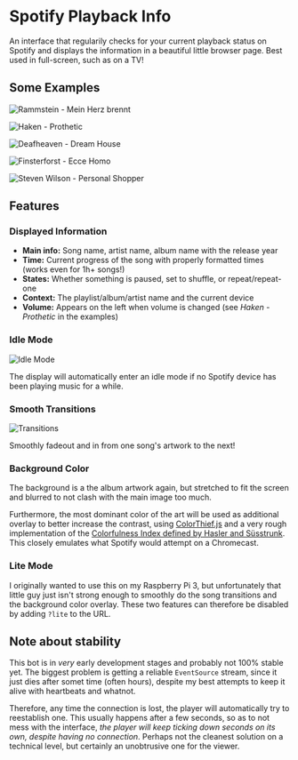 # Spotify Playback Info

An interface that regularily checks for your current playback status on Spotify and displays the information in a beautiful little browser page. Best used in full-screen, such as on a TV!

## Some Examples

![Rammstein - Mein Herz brennt](https://i.imgur.com/711oYL9.png)

![Haken - Prothetic](https://i.imgur.com/vBBLKkq.png)

![Deafheaven - Dream House](https://i.imgur.com/FO64o96.png)

![Finsterforst - Ecce Homo](https://i.imgur.com/p3OGz6s.png)

![Steven Wilson - Personal Shopper](https://i.imgur.com/JKhjSXn.png)

## Features

### Displayed Information

* **Main info:** Song name, artist name, album name with the release year
* **Time:** Current progress of the song with properly formatted times (works even for 1h+ songs!)
* **States:** Whether something is paused, set to shuffle, or repeat/repeat-one
* **Context:** The playlist/album/artist name and the current device
* **Volume:** Appears on the left when volume is changed (see _Haken - Prothetic_ in the examples)

### Idle Mode

![Idle Mode](https://i.imgur.com/js9NlQk.png)

The display will automatically enter an idle mode if no Spotify device has been playing music for a while.

### Smooth Transitions

![Transitions](https://s2.gifyu.com/images/playback-fading40aaa708d859e2ff.gif)

Smoothly fadeout and in from one song's artwork to the next!

### Background Color

The background is a the album artwork again, but stretched to fit the screen and blurred to not clash with the main image too much.

Furthermore, the most dominant color of the art will be used as additional overlay to better increase the contrast, using [ColorThief.js](https://lokeshdhakar.com/projects/color-thief) and a very rough implementation of the [Colorfulness Index defined by Hasler and Süsstrunk](https://infoscience.epfl.ch/record/33994/files/HaslerS03.pdf). This closely emulates what Spotify would attempt on a Chromecast.

### Lite Mode

I originally wanted to use this on my Raspberry Pi 3, but unfortunately that little guy just isn't strong enough to smoothly do the song transitions and the background color overlay. These two features can therefore be disabled by adding `?lite` to the URL.

## Note about stability

This bot is in *very* early development stages and probably not 100% stable yet. The biggest problem is getting a reliable `EventSource` stream, since it just dies after somet time (often hours), despite my best attempts to keep it alive with heartbeats and whatnot.

Therefore, any time the connection is lost, the player will automatically try to reestablish one. This usually happens after a few seconds, so as to not mess with the interface, _the player will keep ticking down seconds on its own, despite having no connection_. Perhaps not the cleanest solution on a technical level, but certainly an unobtrusive one for the viewer.
